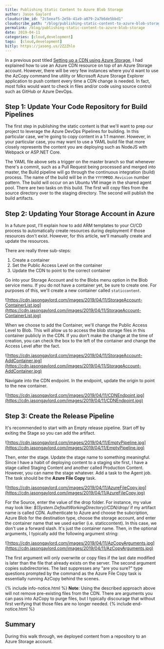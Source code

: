 ```yaml
---
title: Publishing Static Content to Azure Blob Storage
author: Jason Gaylord
cloudscribe_id: "2c5eeaf5-2e5b-41a9-a079-2a7b6de5bbd1"
cloudscribe_path: "/blog/publishing-static-content-to-azure-blob-storage"
permalink: /blog/publishing-static-content-to-azure-blob-storage
date: 2019-04-11
categories: [cloud,development]
tags:  [cloud,development]
bitly: https://jasong.us/2Z2Zhlo
---
```


In a previous post titled [Setting up a CDN using Azure Storage](https://jasong.us/2TOn30v), I had explained how to use an Azure CDN resource on top of an Azure Storage account. However, there will be very few instances where you'd want to use the AzCopy command line utility or Microsoft Azure Storage Explorer application to push content every time a CDN change is needed. In fact, most folks would want to check in files and/or code using source control such as GitHub or Azure DevOps.

## Step 1: Update Your Code Repository for Build Pipelines
The first step in publishing the static content is that we'll want to prep our project to leverage the Azure DevOps Pipelines for building. In this particular case, we're going to copy content in a 1:1 manner. However, in your particular case, you may want to use a YAML build file that more closely represents the content you are deploying such as NodeJS with Webpack or ASP.NET Core. 

The YAML file above sets a trigger on the master branch so that whenever there's a commit, such as a Pull Request being processed and merged into master, the Build pipeline will go through the continuous integration (build) process. The name of the build will be in the `YYYYMMDD.Revision` number pattern. The build will occur on an Ubuntu VM image in the shared agent pool. There are two tasks on this build. The first will copy files from the source directory over to the staging directory. The second will publish the build artifacts.

## Step 2: Updating Your Storage Account in Azure
In a future post, I'll explain how to add ARM templates to your CI/CD process to automatically create resources during deployment if those resources don't exist. However, for this article, we'll manually create and update the resources.

There are really three sub-steps:

1.  Create a container
2.  Set the Public Access Level on the container
3.  Update the CDN to point to the correct container

Go into your Storage Account and to the Blobs menu option in the Blob service menu. If you do not have a container yet, be sure to create one. For purposes of this, we'll create a new container called `staticcontent`. 

![https://cdn.jasongaylord.com/images/2019/04/11/StorageAccount-ContainerList.jpg](https://cdn.jasongaylord.com/images/2019/04/11/StorageAccount-ContainerList.jpg)

When we choose to add the Container, we'll change the Public Access Level to Blob. This will allow us to access the blob storage files in this container publicly in the CDN. If you don't make the change at the time of creation, you can check the box to the left of the container and change the Access Level after the fact.

![https://cdn.jasongaylord.com/images/2019/04/11/StorageAccount-AddContainer.jpg](https://cdn.jasongaylord.com/images/2019/04/11/StorageAccount-AddContainer.jpg)

Navigate into the CDN endpoint. In the endpoint, update the origin to point to the new container. 

![https://cdn.jasongaylord.com/images/2019/04/11/CDNEndpoint.jpg](https://cdn.jasongaylord.com/images/2019/04/11/CDNEndpoint.jpg)

## Step 3: Create the Release Pipeline
It's recommended to start with an Empty release pipeline. Start off by exiting the Stage so you can add the artifact.

![https://cdn.jasongaylord.com/images/2019/04/11/EmptyPipeline.jpg](https://cdn.jasongaylord.com/images/2019/04/11/EmptyPipeline.jpg)

Then, enter the stage. Update the stage name to something meaningful. Since I have a habit of deploying content to a staging site first, I have a stage called Staging Content and another called Production Content. However, you can name the stage whatever. Add a task to the Agent job. The task should be the **Azure File Copy** task. 

![https://cdn.jasongaylord.com/images/2019/04/11/AzureFileCopy.jpg](https://cdn.jasongaylord.com/images/2019/04/11/AzureFileCopy.jpg)

For the Source, enter the value of the drop folder. For instance, my value may look like: *$(System.DefaultWorkingDirectory)/CDN/drop/* if my artifact name is called CDN. Authenticate to Azure and choose the subcription, Azure Blob for the destination type, choose the storage account, and enter the container name that we used earlier (i.e. staticcontent). In this case, we don't use a forward slash. It's just the container name. Then, in the optional arguments, I typically add the following argument string:

![https://cdn.jasongaylord.com/images/2019/04/11/AzCopyArguments.jpg](https://cdn.jasongaylord.com/images/2019/04/11/AzCopyArguments.jpg)

The first argument will only overwrite or copy files if the last date modified is later than the file that already exists on the server. The second argument copies subdirectories. The last suppresses any "are you sure?" type questions prompted by the command as the Azure File Copy task is essentially running AzCopy behind the scenes.

{% include info-notice.html %}
<strong>Note</strong>: Using the described approach above will not remove pre-existing files from the CDN. There are arguments you can pass into AzCopy to purge files, but I typically discourage that without first verifying that those files are no longer needed.
{% include end-notice.html %}

## Summary
During this walk through, we deployed content from a repository to an Azure Storage account.
